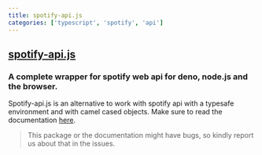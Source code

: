 ```yaml
---
title: spotify-api.js
categories: ['typescript', 'spotify', 'api']
---
```

## [spotify-api.js](https://github.com/spotify-api/spotify-api.js)

### A complete wrapper for spotify web api for deno, node.js and the browser.


Spotify-api.js is an alternative to work with spotify api with a typesafe environment and with camel cased objects. Make sure to read the documentation [here](https://spotify-api.js.org/).

> This package or the documentation might have bugs, so kindly report us about that in the issues.
